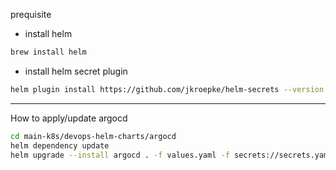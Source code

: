 prequisite
- install helm
```bash
brew install helm
```
- install helm secret plugin
```bash
helm plugin install https://github.com/jkroepke/helm-secrets --version v3.8.2
```

---
How to apply/update argocd
```bash
cd main-k8s/devops-helm-charts/argocd
helm dependency update
helm upgrade --install argocd . -f values.yaml -f secrets://secrets.yaml -n argocd
```